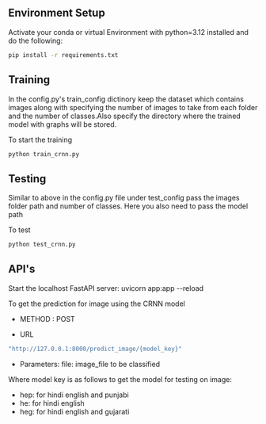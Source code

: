 
## Environment Setup
Activate your conda or virtual Environment with python=3.12 installed and do the following:
```bash
pip install -r requirements.txt
```


## Training
In the config.py's train_config dictinory keep the dataset which contains images along with specifying the number of images to take from each folder and the number of classes.Also specify the directory where the trained model with graphs will be stored.

To start the training 

```bash
python train_crnn.py
```


## Testing 
Similar to above in the config.py file under test_config pass the images folder path and number of classes. Here you also need to pass the model path

To test
```bash
python test_crnn.py
```

## API's
Start the localhost FastAPI server:
uvicorn app:app --reload

To get the prediction for image using the CRNN model

- METHOD : POST
 
- URL
```bash
"http://127.0.0.1:8000/predict_image/{model_key}"

```
- Parameters: file: image_file to be classified

Where model key is as follows to get the model for testing on image:
- hep: for hindi english and punjabi
- he: for hindi english 
- heg: for hindi english and gujarati

